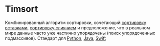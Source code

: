 # Timsort

Комбинированный алгоритм сортировки, сочетающий [сортировку вставками](?Snippets/Python/Algorithms/Sort/InsertionSort), [сортировку слиянием](?Snippets/Python/Algorithms/Sort/MergeSort)
и предположение, что в реальном мире данные часто уже частично упорядочены (поиск упорядоченных подмассивов).
Стандарт для [Python](?Languages/Python/), [Java](?Languages/Java/), [Swift](?Languages/Swift/)
